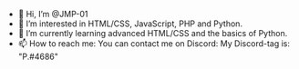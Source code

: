 - 👋 Hi, I’m @JMP-01
- 👀 I’m interested in HTML/CSS, JavaScript, PHP and Python.
- 🌱 I’m currently learning advanced HTML/CSS and the basics of Python.
- 📫 How to reach me: You can contact me on Discord: My Discord-tag is: "P.#4686"
